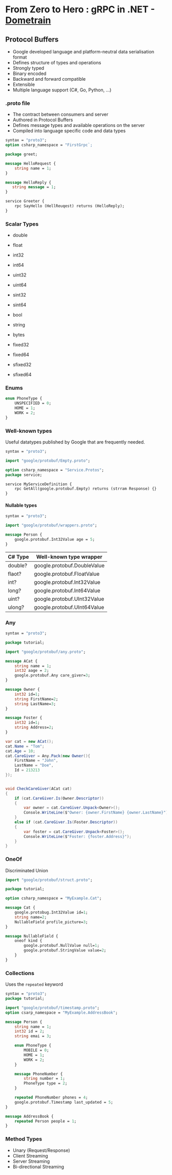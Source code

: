 # From Zero to Hero : gRPC in .NET - [Dometrain](https://app.dometrain.com/courses/from-zero-to-hero-grpc-in-net)

## Protocol Buffers

- Google developed language and platform-neutral data serialisation format
- Defines structure of types and operations
- Strongly typed
- Binary encoded
- Backward and forward compatible
- Extensible
- Multiple language support (C#, Go, Python, ...)

### .proto file

- The contract between consumers and server
- Authored in Protocol Buffers
- Defines message types and available operations on the server
- Compiled into language specific code and data types

```proto
syntax = "proto3";
option csharp_namespace = "FirstGrpc`;  

package greet;

message HelloRequest {
    string name = 1;
}

message HelloReply {
   string message = 1;
}

service Greeter {
    rpc SayHello (HellReuqest) returns (HelloReply);
}
```

### Scalar Types

- double
- float
- int32
- int64
- uint32
- uint64
- sint32
- sint64
- bool
- string
- bytes

- fixed32
- fixed64
- sfixed32
- sfixed64

### Enums

```proto
enum PhoneType {
    UNSPECIFIED = 0;
    HOME = 1;
    WORK = 2;
}
```

### Well-known types

Useful datatypes published by Google that are frequently needed.

```proto
syntax = "proto3";

import "google/protobuf/Empty.proto";

option csharp_namespace = "Service.Protos";
package service;

service MyServiceDefinition {
    rpc GetAll(google.protobuf.Empty) returns (strram Response) {}
}
```

#### Nullable types

```proto
syntax = "proto3";

import "google/protobuf/wrappers.proto";

message Person {
    google.protobuf.Int32Value age = 5;
}
```

|C# Type|Well-known type wrapper|
|---|---|
|double?|google.protobuf.DoubleValue|
|flaot?|google.protobuf.FloatValue|
|int?|google.protobuf.Int32Value|
|long?|google.protobuf.Int64Value|
|uint?|google.protobuf.UInt32Value|
|ulong?|google.protobuf.UInt64Value|

### Any

```proto
syntax = "proto3";

package tutorial;

import "google/protobuf/any.proto";

message ACat {
    string name = 1;
    int32 aage = 2;
    google.protobuf.Any care_giver=3;
}

message Owner {
    int32 id=1;
    string FirstName=2;
    string LastName=3;
}

message Foster {
    int32 id=1;
    string Address=2;
}
```

```csharp
var cat = new ACat();
cat.Name = "Tom";
cat.Age = 10;
cat.CareGiver = Any.Pack(new Owner(){
    FirstName = "John",
    LastName = "Doe",
    Id = 213213
});


void CheckCareGiver(ACat cat)
{
    if (cat.CareGiver.Is(Owner.Descriptor))
    {
        var owner = cat.CareGiver.Unpack<Owner>();
        Console.WriteLine($"Owner: {owner.FirstName} {owner.LastName}");
    }
    else if (cat.CareGiver.Is(Foster.Descriptor))
    {
        var foster = cat.CareGiver.Unpack<Foster>();
        Console.WriteLine($"Foster: {foster.Address}");
    }
}
```

### OneOf

Discriminated Union

```proto
import "google/protobuf/struct.proto";

package tutorial;

option csharp_namespace = "MyExample.Cat";

message Cat {
    google.protobug.Int32Value id=1;
    string name=2;
    NullableField profile_picture=3;
}

message NullableField {
    oneof kind {
        google.protobuf.NullValue null=1;
        google.protobuf.StringValue value=2;
    }
}
```

### Collections

Uses the `repeated` keyword

```proto
syntax = "proto3";
package tutorial;

import "google/protobuf/timestamp.proto";
option csarp_namespace = "MyExample.AddressBook";

message Person {
    string name = 1;
    int32 id = 2;
    string emai = 3;

    enum PhoneType {
        MOBILE = 0;
        HOME = 1;
        WORK = 2;
    }

    message PhoneNumber {
        string number = 1;
        PhoneType type = 2;
    }

    repeated PhoneNumber phones = 4;
    google.protobuf.Timestamp last_updated = 5;
}

message AddressBook {
    repeated Person people = 1;
}
```

### Method Types

- Unary (Request/Response)
- Client Streaming
- Server Streaming
- Bi-directional Streaming

